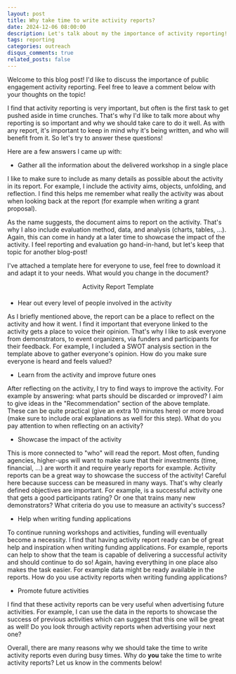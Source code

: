 ```yaml
---
layout: post
title: Why take time to write activity reports?
date: 2024-12-06 08:00:00
description: Let's talk about my the importance of activity reporting!
tags: reporting
categories: outreach
disqus_comments: true
related_posts: false
---
```


Welcome to this blog post! I'd like to discuss the importance of public engagement activity reporting. Feel free to leave a comment below with your thoughts on the topic!

I find that activity reporting is very important, but often is the first task to get pushed aside in time crunches. That's why I'd like to talk more about why reporting is so important and why we should take care to do it well. As with any report, it's important to keep in mind why it's being written, and who will benefit from it. So let's try to answer these questions!

Here are a few answers I came up with:

- Gather all the information about the delivered workshop in a single place

I like to make sure to include as many details as possible about the activity in its report. For example, I include the activity aims, objects, unfolding, and reflection. I find this helps me remember what really the activity was about when looking back at the report (for example when writing a grant proposal).

As the name suggests, the document aims to report on the activity. That's why I also include evaluation method, data, and analysis (charts, tables, ...). Again, this can come in handy at a later time to showcase the impact of the activity. I feel reporting and evaluation go hand-in-hand, but let's keep that topic for another blog-post!

I've attached a template here for everyone to use, feel free to download it and adapt it to your needs. What would you change in the document?

<div class="download-container" style="display: flex; flex-direction: column; justify-content: center; align-items: center; text-align: center; margin-bottom: 20px;">
  <div class="download-section">Activity Report Template</div>
  <a href="/assets/pdf/ActivityReport.odt" download>
    <i class="fas fa-file" style="font-size: 50px"></i>
  </a>
</div>

- Hear out every level of people involved in the activity

As I briefly mentioned above, the report can be a place to reflect on the activity and how it went. I find it important that everyone linked to the activity gets a place to voice their opinion. That's why I like to ask everyone from demonstrators, to event organizers, via funders and participants for their feedback. For example, I included a SWOT analysis section in the template above to gather everyone's opinion. How do you make sure everyone is heard and feels valued?

- Learn from the activity and improve future ones

After reflecting on the activity, I try to find ways to improve the activity. For example by answering: what parts should be discarded or improved? I aim to give ideas in the "Recommendation" section of the above template. These can be quite practical (give an extra 10 minutes here) or more broad (make sure to include oral explanations as well for this step). What do you pay attention to when reflecting on an activity?

- Showcase the impact of the activity

This is more connected to "who" will read the report. Most often, funding agencies, higher-ups will want to make sure that their investments (time, financial, ...) are worth it and require yearly reports for example. Activity reports can be a great way to showcase the success of the activity! Careful here because success can be measured in many ways. That's why clearly defined objectives are important. For example, is a successful activity one that gets a good participants rating? Or one that trains many new demonstrators? What criteria do you use to measure an activity's success?

- Help when writing funding applications

To continue running workshops and activities, funding will eventually become a necessity. I find that having activity report ready can be of great help and inspiration when writing funding applications. For example, reports can help to show that the team is capable of delivering a successful activity and should continue to do so! Again, having everything in one place also makes the task easier. For example data might be ready available in the reports. How do you use activity reports when writing funding applications?

- Promote future activities

I find that these activity reports can be very useful when advertising future activities. For example, I can use the data in the reports to showcase the success of previous activities which can suggest that this one will be great as well! Do you look through activity reports when advertising your next one?

Overall, there are many reasons why we should take the time to write activity reports even during busy times. Why do **you** take the time to write activity reports? Let us know in the comments below!